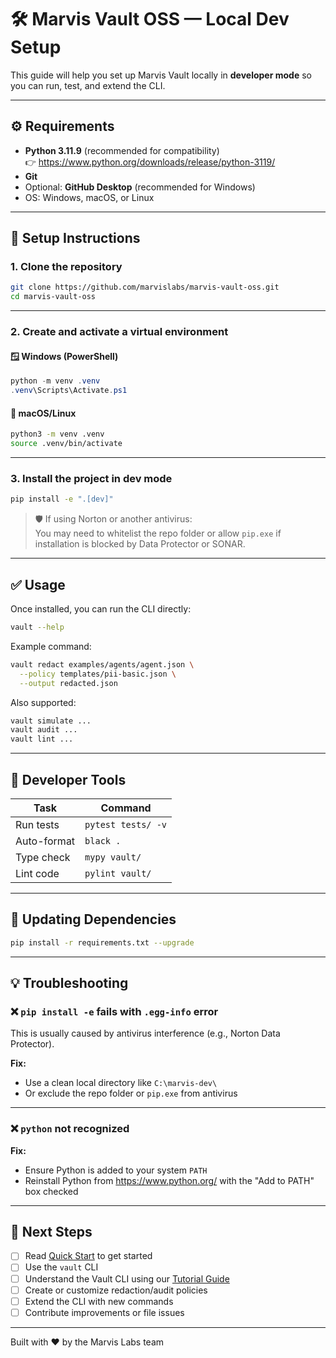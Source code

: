 # 🛠️ Marvis Vault OSS — Local Dev Setup

This guide will help you set up Marvis Vault locally in **developer mode** so you can run, test, and extend the CLI.

---

## ⚙️ Requirements

- **Python 3.11.9** (recommended for compatibility)  
  👉 https://www.python.org/downloads/release/python-3119/
- **Git**
- Optional: **GitHub Desktop** (recommended for Windows)
- OS: Windows, macOS, or Linux

---

## 🚀 Setup Instructions

### 1. Clone the repository

```bash
git clone https://github.com/marvislabs/marvis-vault-oss.git
cd marvis-vault-oss
```

---

### 2. Create and activate a virtual environment

#### 🪟 Windows (PowerShell)

```powershell
python -m venv .venv
.venv\Scripts\Activate.ps1
```

#### 🐧 macOS/Linux

```bash
python3 -m venv .venv
source .venv/bin/activate
```

---

### 3. Install the project in dev mode

```bash
pip install -e ".[dev]"
```

> 🛡️ If using Norton or another antivirus:  
> You may need to whitelist the repo folder or allow `pip.exe` if installation is blocked by Data Protector or SONAR.

---

## ✅ Usage

Once installed, you can run the CLI directly:

```bash
vault --help
```

Example command:

```bash
vault redact examples/agents/agent.json \
  --policy templates/pii-basic.json \
  --output redacted.json
```

Also supported:

```bash
vault simulate ...
vault audit ...
vault lint ...
```

---

## 🧪 Developer Tools

| Task           | Command                |
|----------------|------------------------|
| Run tests      | `pytest tests/ -v`     |
| Auto-format    | `black .`              |
| Type check     | `mypy vault/`          |
| Lint code      | `pylint vault/`        |

---

## 🔁 Updating Dependencies

```bash
pip install -r requirements.txt --upgrade
```

---

## 💡 Troubleshooting

### ❌ `pip install -e` fails with `.egg-info` error

This is usually caused by antivirus interference (e.g., Norton Data Protector).

**Fix:**

- Use a clean local directory like `C:\marvis-dev\`
- Or exclude the repo folder or `pip.exe` from antivirus

---

### ❌ `python` not recognized

**Fix:**

- Ensure Python is added to your system `PATH`
- Reinstall Python from https://www.python.org/ with the "Add to PATH" box checked

---

## 🧩 Next Steps

- [ ] Read [Quick Start](./docs/00_quickstart.md) to get started
- [ ] Use the `vault` CLI
- [ ] Understand the Vault CLI using our [Tutorial Guide](./docs/01_index.md)
- [ ] Create or customize redaction/audit policies
- [ ] Extend the CLI with new commands
- [ ] Contribute improvements or file issues

---

Built with ♥ by the Marvis Labs team
